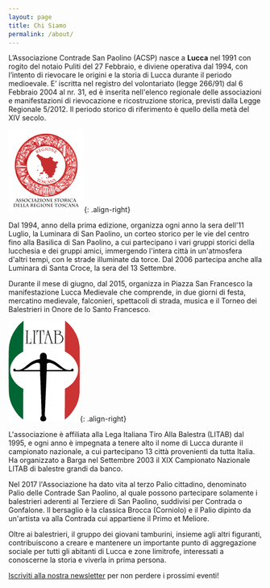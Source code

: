```yaml
---
layout: page
title: Chi Siamo
permalink: /about/
---
```


L’Associazione Contrade San Paolino (ACSP) nasce a **Lucca** nel 1991 con rogito del notaio Puliti del 27 Febbraio, e diviene operativa dal 1994, con l’intento di rievocare le origini e la storia di Lucca durante il periodo medioevale. E’ iscritta nel registro del volontariato (legge 266/91) dal 6 Febbraio 2004 al nr. 31, ed è inserita nell'elenco regionale delle associazioni e manifestazioni di rievocazione e ricostruzione storica, previsti dalla Legge Regionale 5/2012.
Il periodo storico di riferimento è quello della metà del XIV secolo.

![regione toscana](/images/regtosc.png){: .align-right}

Dal 1994, anno della prima edizione, organizza ogni anno la sera dell'11 Luglio, la Luminara di San Paolino, un corteo storico per le vie del centro fino alla Basilica di San Paolino, a cui partecipano i vari gruppi storici della lucchesia e dei gruppi amici, immergendo l'intera città in un'atmosfera d'altri tempi, con le strade illuminate da torce. Dal 2006 partecipa anche alla Luminara di Santa Croce, la sera del 13 Settembre.

Durante il mese di giugno, dal 2015, organizza in Piazza San Francesco la manifestazione Lucca Medievale che comprende, in due giorni di festa, mercatino medievale, falconieri, spettacoli di strada, musica e il Torneo dei Balestrieri in Onore de lo Santo Francesco.

![litab lega italiana tiro alla balestra](/images/litab.gif){: .align-right}

L'associazione è affiliata alla Lega Italiana Tiro Alla Balestra (LITAB) dal 1995, e ogni anno è impegnata a tenere alto il nome di Lucca durante il campionato nazionale, a cui partecipano 13 città provenienti da tutta Italia. Ha organizzato a Barga nel Settembre 2003 il XIX Campionato Nazionale LITAB di balestre grandi da banco.

Nel 2017 l'Associazione ha dato vita al terzo Palio cittadino, denominato Palio delle Contrade San Paolino, al quale possono partecipare solamente i balestrieri aderenti al Terziere di San Paolino, suddivisi per Contrada o Gonfalone. Il bersaglio è la classica Brocca (Corniolo) e il Palio dipinto da un'artista va alla Contrada cui appartiene il Primo et Meliore.


Oltre ai balestrieri, il gruppo dei giovani tamburini, insieme agli altri figuranti, contribuiscono a creare e mantenere un importante punto di aggregazione sociale per tutti gli abitanti di Lucca e zone limitrofe, interessati a conoscerne la storia e viverla in prima persona.

[Iscriviti alla nostra newsletter](/news) per non perdere i prossimi eventi!